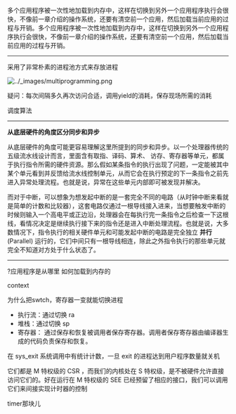 多个应用程序被一次性地加载到内存中，这样在切换到另外一个应用程序执行会很快，不像前一章介绍的操作系统，还要有清空前一个应用，然后加载当前应用的过程与开销。多个应用程序被一次性地加载到内存中，这样在切换到另外一个应用程序执行会很快，不像前一章介绍的操作系统，还要有清空前一个应用，然后加载当前应用的过程与开销。

----

采用了非常朴素的进程池方式来存放进程



![../_images/multiprogramming.png](https://learningos.github.io/uCore-Tutorial-Guide-2023S/_images/multiprogramming.png)

疑问：每次间隔多久再次访问合适，调用yield的消耗，保存现场所需的消耗

调度算法

---

**从底层硬件的角度区分同步和异步**

从底层硬件的角度可能更容易理解这里所提到的同步和异步。以一个处理器传统的五级流水线设计而言，里面含有取指、译码、算术、 访存、寄存器等单元，都属于执行指令所需的硬件资源。那么假如某条指令的执行出现了问题，一定能被其中某个单元看到并反馈给流水线控制单元，从而它会在执行预定的下一条指令之前先进入异常处理流程。也就是说，异常在这些单元内部即可被发现并解决。

而对于中断，可以想象为想发起中断的是一套完全不同的电路（从时钟中断来看就是简单的计数和比较器），这套电路仅通过一根导线接入进来，当想要触发中断的时候则输入一个高电平或正边沿，处理器会在每执行完一条指令之后检查一下这根线，看情况决定是继续执行接下来的指令还是进入中断处理流程。也就是说，大多数情况下，指令执行的相关硬件单元和可能发起中断的电路是完全独立 **并行** (Parallel) 运行的，它们中间只有一根导线相连，除此之外指令执行的那些单元就完全不知道对方处于什么状态了。

---

?应用程序是从哪里 如何加载到内存的

context

为什么把swtch，寄存器一变就能切换进程

- 执行流：通过切换 ra
- 堆栈：通过切换 sp
- 寄存器： 通过保存和恢复被调用者保存寄存器。调用者保存寄存器由编译器生成的代码负责保存和恢复。

在 sys_exit 系统调用中有统计计数，一旦 exit 的进程达到用户程序数量就关机





它们都是 M 特权级的 CSR ，而我们的内核处在 S 特权级，是不被硬件允许直接访问它们的。好在运行在 M 特权级的 SEE 已经预留了相应的接口，我们可以调用它们来间接实现计时器的控制

timer那块儿